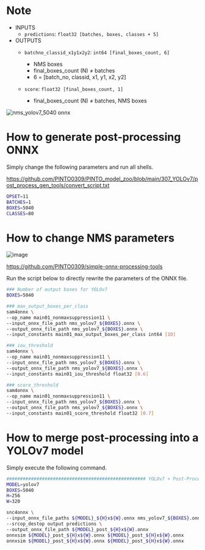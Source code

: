 # Note
- INPUTS
  - `predictions`: `float32 [batches, boxes, classes + 5]`
- OUTPUTS
  - `batchno_classid_x1y1x2y2`: `int64 [final_boxes_count, 6]`

    * NMS boxes
    * final_boxes_count (N) ≠ batches
    * 6 = [batch_no, classid, x1, y1, x2, y2]
  - `score`: `float32 [final_boxes_count, 1]`
  
    * final_boxes_count (N) ≠ batches, NMS boxes

![nms_yolov7_5040 onnx](https://user-images.githubusercontent.com/33194443/178084831-eaab28b4-cda8-4528-9e7f-f0b9d0dc7ca5.png)

# How to generate post-processing ONNX
Simply change the following parameters and run all shells.

https://github.com/PINTO0309/PINTO_model_zoo/blob/main/307_YOLOv7/post_process_gen_tools/convert_script.txt
```bash
OPSET=11
BATCHES=1
BOXES=5040
CLASSES=80
```

# How to change NMS parameters
![image](https://user-images.githubusercontent.com/33194443/178084918-af33bfcc-425f-496e-87fb-1331ef7b2b6e.png)

https://github.com/PINTO0309/simple-onnx-processing-tools

Run the script below to directly rewrite the parameters of the ONNX file.
```bash
### Number of output boxes for YOLOv7
BOXES=5040

### max_output_boxes_per_class
sam4onnx \
--op_name main01_nonmaxsuppression11 \
--input_onnx_file_path nms_yolov7_${BOXES}.onnx \
--output_onnx_file_path nms_yolov7_${BOXES}.onnx \
--input_constants main01_max_output_boxes_per_class int64 [10]

### iou_threshold
sam4onnx \
--op_name main01_nonmaxsuppression11 \
--input_onnx_file_path nms_yolov7_${BOXES}.onnx \
--output_onnx_file_path nms_yolov7_${BOXES}.onnx \
--input_constants main01_iou_threshold float32 [0.6]

### score_threshold
sam4onnx \
--op_name main01_nonmaxsuppression11 \
--input_onnx_file_path nms_yolov7_${BOXES}.onnx \
--output_onnx_file_path nms_yolov7_${BOXES}.onnx \
--input_constants main01_score_threshold float32 [0.7]
```

# How to merge post-processing into a YOLOv7 model
Simply execute the following command.
```bash
################################################### YOLOv7 + Post-Process
MODEL=yolov7
BOXES=5040
H=256
W=320

snc4onnx \
--input_onnx_file_paths ${MODEL}_${H}x${W}.onnx nms_yolov7_${BOXES}.onnx \
--srcop_destop output predictions \
--output_onnx_file_path ${MODEL}_post_${H}x${W}.onnx
onnxsim ${MODEL}_post_${H}x${W}.onnx ${MODEL}_post_${H}x${W}.onnx
onnxsim ${MODEL}_post_${H}x${W}.onnx ${MODEL}_post_${H}x${W}.onnx
```
